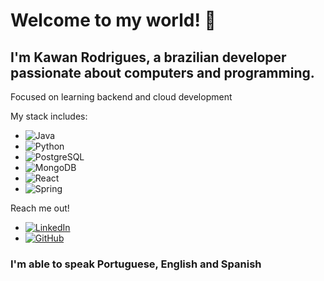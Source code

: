 # Welcome to my world! 👋

## I'm Kawan Rodrigues, a brazilian developer passionate about computers and programming.
 Focused on learning backend and cloud development

My stack includes:
*    ![Java](https://img.shields.io/badge/java-%23ED8B00.svg?style=for-the-badge&logo=openjdk&logoColor=white)
*    ![Python](https://img.shields.io/badge/python-3670A0?style=for-the-badge&logo=python&logoColor=ffdd54)
*    ![PostgreSQL](https://img.shields.io/badge/PostgreSQL-000?style=for-the-badge&logo=postgresql)
*    ![MongoDB](https://img.shields.io/badge/MongoDB-%234ea94b.svg?style=for-the-badge&logo=mongodb&logoColor=white)
*    ![React](https://img.shields.io/badge/React-20232A?style=for-the-badge&logo=react&logoColor=61DAFB)
*    ![Spring](https://img.shields.io/badge/spring-%236DB33F.svg?style=for-the-badge&logo=spring&logoColor=white)



Reach me out!
* [![LinkedIn](https://img.shields.io/badge/LinkedIn-0077B5?style=for-the-badge&logo=linkedin&logoColor=white)](https://www.linkedin.com/in/kawan-rodrigues/)
* [![GitHub](https://img.shields.io/badge/GitHub-100000?style=for-the-badge&logo=github&logoColor=white)](https://github.com/Idespair)
###  I'm able to speak Portuguese, English and Spanish
